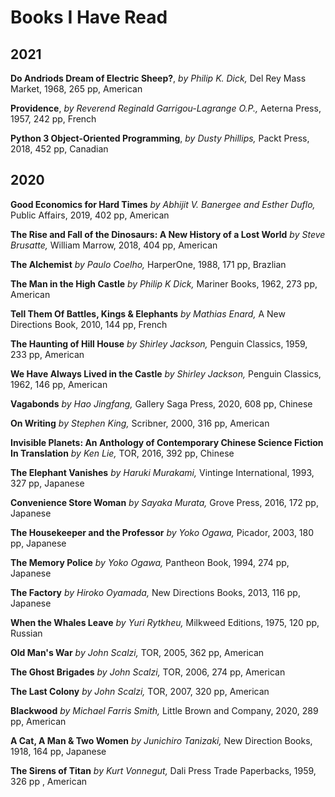 # Books I Have Read

## 2021

**Do Andriods Dream of Electric Sheep?**, _by Philip K. Dick,_ Del Rey Mass Market, 1968, 265 pp, American

**Providence**, _by Reverend Reginald Garrigou-Lagrange O.P.,_ Aeterna Press, 1957, 242 pp, French

**Python 3 Object-Oriented Programming**, _by Dusty Phillips,_ Packt Press, 2018, 452 pp, Canadian

## 2020

**Good Economics for Hard Times** _by Abhijit V. Banergee and Esther Duflo,_ Public Affairs, 2019, 402 pp, American

**The Rise and Fall of the Dinosaurs: A New History of a Lost World** _by Steve Brusatte,_ William Marrow, 2018, 404 pp, American

**The Alchemist** _by Paulo Coelho,_ HarperOne, 1988, 171 pp, Brazlian

**The Man in the High Castle** _by Philip K Dick,_ Mariner Books, 1962, 273 pp, American

**Tell Them Of Battles, Kings & Elephants** _by Mathias Enard,_ A New Directions Book, 2010, 144 pp, French

**The Haunting of Hill House** _by Shirley Jackson,_ Penguin Classics, 1959, 233 pp, American

**We Have Always Lived in the Castle** _by Shirley Jackson,_ Penguin Classics, 1962, 146 pp, American

**Vagabonds** _by Hao Jingfang,_ Gallery Saga Press, 2020, 608 pp, Chinese

**On Writing** _by Stephen King,_ Scribner, 2000, 316 pp, American

**Invisible Planets: An Anthology of Contemporary Chinese Science Fiction In Translation** _by Ken Lie,_ TOR, 2016, 392 pp, Chinese

**The Elephant Vanishes** _by Haruki Murakami,_ Vintinge International, 1993, 327 pp, Japanese

**Convenience Store Woman** _by Sayaka Murata,_ Grove Press, 2016, 172 pp, Japanese

**The Housekeeper and the Professor** _by Yoko Ogawa,_ Picador, 2003, 180 pp, Japanese

**The Memory Police** _by Yoko Ogawa,_ Pantheon Book, 1994, 274 pp, Japanese

**The Factory** _by Hiroko Oyamada,_  New Directions Books, 2013, 116 pp, Japanese

**When the Whales Leave** _by Yuri Rytkheu,_ Milkweed Editions, 1975, 120 pp, Russian

**Old Man's War** _by John Scalzi,_ TOR, 2005, 362 pp, American

**The Ghost Brigades** _by John Scalzi,_ TOR, 2006, 274 pp, American

**The Last Colony** _by John Scalzi,_ TOR, 2007, 320 pp, American

**Blackwood** _by Michael Farris Smith,_ Little Brown and Company, 2020, 289 pp, American

**A Cat, A Man & Two Women** _by Junichiro Tanizaki,_ New Direction Books, 1918, 164 pp, Japanese 

**The Sirens of Titan** _by Kurt Vonnegut,_  Dali Press Trade Paperbacks, 1959, 326 pp , American
